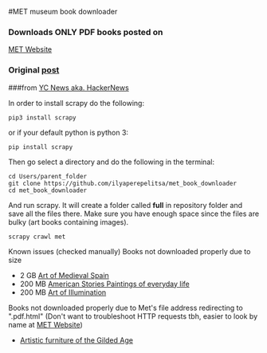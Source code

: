 #MET museum book downloader
### Downloads ONLY PDF books posted on
[MET Website](https://www.metmuseum.org/art/metpublications/all-available-titles)
### Original [post](https://news.ycombinator.com/item?id=16303046)
###from [YC News aka. HackerNews](https://news.ycombinator.com)

In order to install scrapy do the following:

```
pip3 install scrapy
```
or if your default python is python 3:
```
pip install scrapy
```

Then go select a directory and do the following in the terminal:

```
cd Users/parent_folder
git clone https://github.com/ilyaperepelitsa/met_book_downloader   
cd met_book_downloader
```

And run scrapy. It will create a folder called **full** in repository
folder and save all the files there. Make sure you have enough space
since the files are bulky (art books containing images).

```
scrapy crawl met
```

Known issues (checked manually)
Books not downloaded properly due to size
* 2 GB [Art of Medieval Spain](http://resources.metmuseum.org/resources/metpublications/pdf/The_Art_of_Medieval_Spain_AD_500_1200.pdf)
* 200 MB [American Stories Paintings of everyday life](http://resources.metmuseum.org/resources/metpublications/pdf/American_Stories_Paintings_of_Everyday_Life_1765_1915.pdf)
* 200 MB [Art of Illumination](http://resources.metmuseum.org/resources/metpublications/pdf/The_Art_of_Illumination_The_Limbourg_Brothers_and_the_Belles_Heures_of_Jean_de_France_Duc_de_Berr.pdf)


Books not downloaded properly due to Met's file address redirecting to ".pdf.html"
(Don't want to troubleshoot HTTP requests tbh, easier to look by name at [MET Website](https://www.metmuseum.org/art/metpublications/all-available-titles))

* [Artistic furniture of the Gilded Age](http://resources.metmuseum.org/resources/metpublications/pdf/Artistic_Furniture_of_the_Gilded_Age.pdf)
